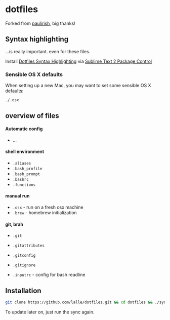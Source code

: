 # dotfiles

Forked from [paulirish](https://github.com/paulirish/dotfiles), big thanks!

## Syntax highlighting

…is really important. even for these files.

Install [Dotfiles Syntax Highlighting](https://github.com/mattbanks/dotfiles-syntax-highlighting-st2) via [Sublime Text 2 Package Control](http://wbond.net/sublime_packages/package_control)


### Sensible OS X defaults

When setting up a new Mac, you may want to set some sensible OS X defaults:

```bash
./.osx
```

## overview of files

####  Automatic config
* ...

#### shell environment
* `.aliases`
* `.bash_profile`
* `.bash_prompt`
* `.bashrc`
* `.functions`

#### manual run
* `.osx` - run on a fresh osx machine
* `.brew` - homebrew initialization

#### git, brah
* `.git`
* `.gitattributes`
* `.gitconfig`
* `.gitignore`

* `.inputrc` - config for bash readline


## Installation

```bash
git clone https://github.com/lalle/dotfiles.git && cd dotfiles && ./sync.sh
```

To update later on, just run the sync again.
